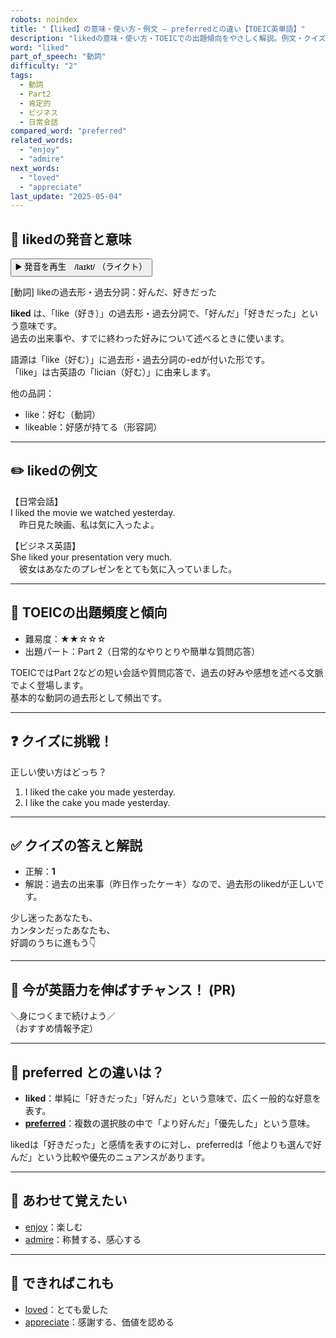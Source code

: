 ```yaml
---
robots: noindex
title: "【liked】の意味・使い方・例文 ― preferredとの違い【TOEIC英単語】"
description: "likedの意味・使い方・TOEICでの出題傾向をやさしく解説。例文・クイズ付きでpreferredとの違いもわかりやすく学べます。"
word: "liked"
part_of_speech: "動詞"
difficulty: "2"
tags:
  - 動詞
  - Part2
  - 肯定的
  - ビジネス
  - 日常会話
compared_word: "preferred"
related_words:
  - "enjoy"
  - "admire"
next_words:
  - "loved"
  - "appreciate"
last_update: "2025-05-04"
---
```


## 🔰 likedの発音と意味

<button class="play-audio" onclick="playTTS('liked')">
  <span class="play-audio-main">
    ▶️ 発音を再生　/laɪkt/
  </span>
  <span class="play-audio-sub">
    （ライクト）
  </span>
</button>

[動詞] likeの過去形・過去分詞：好んだ、好きだった

**liked** は、「like（好き）」の過去形・過去分詞で、「好んだ」「好きだった」という意味です。  
過去の出来事や、すでに終わった好みについて述べるときに使います。

語源は「like（好む）」に過去形・過去分詞の-edが付いた形です。  
「like」は古英語の「lician（好む）」に由来します。

他の品詞：  
- like：好む（動詞）
- likeable：好感が持てる（形容詞）

---

## ✏️ likedの例文

【日常会話】  
I liked the movie we watched yesterday.  
　昨日見た映画、私は気に入ったよ。

【ビジネス英語】  
She liked your presentation very much.  
　彼女はあなたのプレゼンをとても気に入っていました。

---

## 🎯 TOEICの出題頻度と傾向

- 難易度：★★☆☆☆
- 出題パート：Part 2（日常的なやりとりや簡単な質問応答）

TOEICではPart 2などの短い会話や質問応答で、過去の好みや感想を述べる文脈でよく登場します。  
基本的な動詞の過去形として頻出です。

---

## ❓ クイズに挑戦！

正しい使い方はどっち？

1. I liked the cake you made yesterday.  
2. I like the cake you made yesterday.

---

## ✅ クイズの答えと解説

- 正解：**1**
- 解説：過去の出来事（昨日作ったケーキ）なので、過去形のlikedが正しいです。

少し迷ったあなたも、  
カンタンだったあなたも、  
好調のうちに進もう👇️

---

## 🚀 今が英語力を伸ばすチャンス！ (PR)

<div class="info-center">
＼身につくまで続けよう／<br>  
（おすすめ情報予定）
</div>

---

## 🤔  preferred との違いは？

- **liked**：単純に「好きだった」「好んだ」という意味で、広く一般的な好意を表す。
- **[preferred](/preferred)**：複数の選択肢の中で「より好んだ」「優先した」という意味。

likedは「好きだった」と感情を表すのに対し、preferredは「他よりも選んで好んだ」という比較や優先のニュアンスがあります。

---

## 🧩 あわせて覚えたい

- [enjoy](/enjoy)：楽しむ
- [admire](/admire)：称賛する、感心する

---

## 📖 できればこれも

- [loved](/loved)：とても愛した
- [appreciate](/appreciate)：感謝する、価値を認める

<!-- cvid: aid30_bid24 -->
